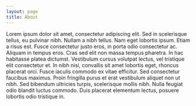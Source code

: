 ```yaml
---
layout: page
title: About
---
```

Lorem ipsum dolor sit amet, consectetur adipiscing elit. Sed in scelerisque tellus, eu pulvinar nibh. Nullam a nibh tellus. Nam eget lobortis ipsum. Etiam a risus est. Fusce consectetur justo eros, in porta odio consectetur ac. Aliquam in tempus eros. Cras sed elit non massa tempus pharetra. In hac habitasse platea dictumst. Vestibulum cursus volutpat lectus, vel tristique elit consectetur et. In nibh nisi, convallis sit amet lobortis eget, rhoncus placerat orci. Fusce iaculis commodo ex vitae efficitur. Sed consectetur faucibus maximus. Proin fringilla purus et erat vestibulum aliquet non ut nibh. Sed bibendum ultricies turpis, scelerisque mollis nibh. Nulla feugiat odio blandit luctus commodo. Duis placerat elementum lectus, posuere lobortis odio tristique in.

